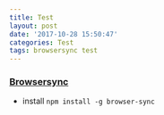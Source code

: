 ```yaml
---
title: Test
layout: post
date: '2017-10-28 15:50:47'
categories: Test
tags: browsersync test
---
```


### [Browsersync](https://browsersync.io/)

* install `npm install -g browser-sync`
